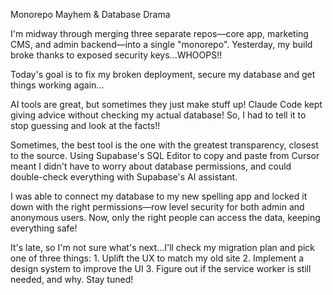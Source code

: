 Monorepo Mayhem & Database Drama

I'm midway through merging three separate repos—core app, marketing CMS, and admin backend—into a single "monorepo". Yesterday, my build broke thanks to exposed security keys...WHOOPS!!

Today's goal is to fix my broken deployment, secure my database and get things working again...

AI tools are great, but sometimes they just make stuff up! Claude Code kept giving advice without checking my actual database! So, I had to tell it to stop guessing and look at the facts!!

Sometimes, the best tool is the one with the greatest transparency, closest to the source. Using Supabase's SQL Editor to copy and paste from Cursor meant I didn't have to worry about database permissions, and could double-check everything with Supabase's AI assistant.

I was able to connect my database to my new spelling app and locked it down with the right permissions—row level security for both admin and anonymous users. Now, only the right people can access the data, keeping everything safe!

It's late, so I'm not sure what's next...I'll check my migration plan and pick one of three things: 1. Uplift the UX to match my old site 2. Implement a design system to improve the UI 3. Figure out if the service worker is still needed, and why. Stay tuned!